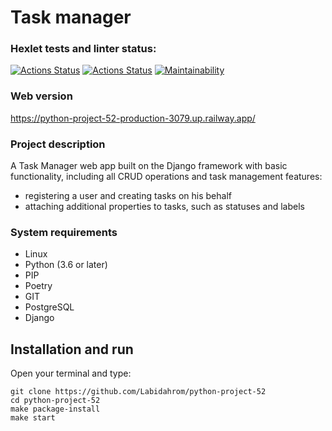 # Task manager
### Hexlet tests and linter status:
[![Actions Status](https://github.com/Labidahrom/python-project-52/workflows/hexlet-check/badge.svg)](https://github.com/Labidahrom/python-project-52/actions)
[![Actions Status](https://github.com/Labidahrom/python-project-52/actions/workflows/python-package.yml/badge.svg)](https://github.com/Labidahrom/python-project-52/actions)
[![Maintainability](https://api.codeclimate.com/v1/badges/833b94bf16cd43a9f5d2/maintainability)](https://codeclimate.com/github/Labidahrom/python-project-52/maintainability)

### Web version
https://python-project-52-production-3079.up.railway.app/

### Project description
A Task Manager web app built on the Django framework with basic functionality, including all CRUD operations and task management features:
- registering a user and creating tasks on his behalf
- attaching additional properties to tasks, such as statuses and labels

### System requirements
- Linux
- Python (3.6 or later)
- PIP
- Poetry
- GIT
- PostgreSQL
- Django

## Installation and run
Open your terminal and type:
```
git clone https://github.com/Labidahrom/python-project-52
cd python-project-52
make package-install
make start

